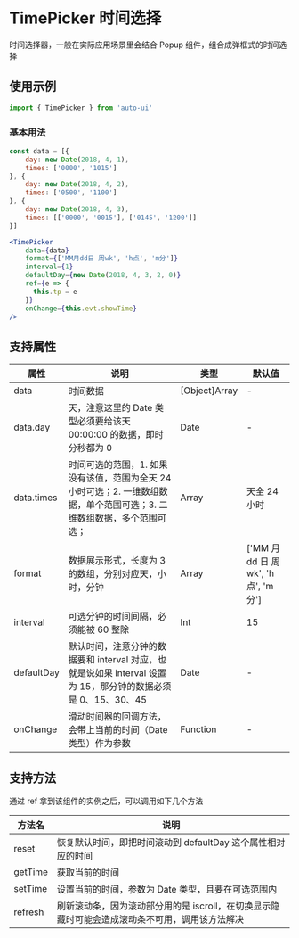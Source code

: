 ---
---

# TimePicker 时间选择

时间选择器，一般在实际应用场景里会结合 Popup 组件，组合成弹框式的时间选择

## 使用示例

```jsx
import { TimePicker } from 'auto-ui'
```

### 基本用法

```jsx
const data = [{
    day: new Date(2018, 4, 1),
    times: ['0000', '1015']
}, {
    day: new Date(2018, 4, 2),
    times: ['0500', '1100']
}, {
    day: new Date(2018, 4, 3),
    times: [['0000', '0015'], ['0145', '1200']]
}]

<TimePicker
    data={data}
    format={['MM月dd日 周wk', 'h点', 'm分']}
    interval={1}
    defaultDay={new Date(2018, 4, 3, 2, 0)}
    ref={e => {
      this.tp = e
    }}
    onChange={this.evt.showTime}
/>
```

## 支持属性

| 属性       | 说明                                                                                                                    | 类型          | 默认值                                |
| ---------- | ----------------------------------------------------------------------------------------------------------------------- | ------------- | ------------------------------------- |
| data       | 时间数据                                                                                                                | [Object]Array | -                                     |
| data.day   | 天，注意这里的 Date 类型必须要给该天 00:00:00 的数据，即时分秒都为 0                                                    | Date          | -                                     |
| data.times | 时间可选的范围，1. 如果没有该值，范围为全天 24 小时可选；2. 一维数组数据，单个范围可选；3. 二维数组数据，多个范围可选； | Array         | 天全 24 小时                          |
| format     | 数据展示形式，长度为 3 的数组，分别对应天，小时，分钟                                                                   | Array         | ['MM 月 dd 日 周 wk', 'h 点', 'm 分'] |
| interval   | 可选分钟的时间间隔，必须能被 60 整除                                                                                    | Int           | 15                                    |
| defaultDay | 默认时间，注意分钟的数据要和 interval 对应，也就是说如果 interval 设置为 15，那分钟的数据必须是 0、15、30、45           | Date          | -                                     |
| onChange   | 滑动时间器的回调方法，会带上当前的时间（Date 类型）作为参数                                                             | Function      | -                                     |

## 支持方法

通过 ref 拿到该组件的实例之后，可以调用如下几个方法

| 方法名  | 说明                                                                                           |
| ------- | ---------------------------------------------------------------------------------------------- |
| reset   | 恢复默认时间，即把时间滚动到 defaultDay 这个属性相对应的时间                                   |
| getTime | 获取当前的时间                                                                                 |
| setTime | 设置当前的时间，参数为 Date 类型，且要在可选范围内                                             |
| refresh | 刷新滚动条，因为滚动部分用的是 iscroll，在切换显示隐藏时可能会造成滚动条不可用，调用该方法解决 |
